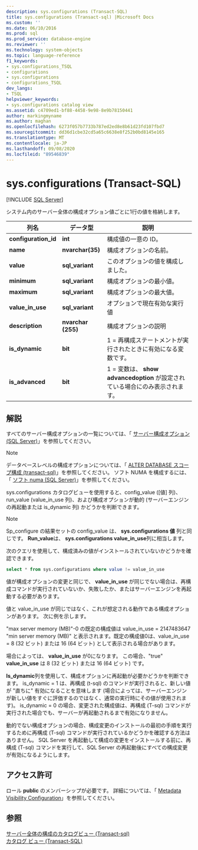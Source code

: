 ```yaml
---
description: sys.configurations (Transact-SQL)
title: sys.configurations (Transact-sql) |Microsoft Docs
ms.custom: ''
ms.date: 06/10/2016
ms.prod: sql
ms.prod_service: database-engine
ms.reviewer: ''
ms.technology: system-objects
ms.topic: language-reference
f1_keywords:
- sys.configurations_TSQL
- configurations
- sys.configurations
- configurations_TSQL
dev_langs:
- TSQL
helpviewer_keywords:
- sys.configurations catalog view
ms.assetid: c4709ed1-bf88-4458-9e98-8e9b78150441
author: markingmyname
ms.author: maghan
ms.openlocfilehash: 6273f057b7733b787ed2ed8e8b61d23fd107fbd7
ms.sourcegitcommit: dd36d1cbe32cd5a65c6638e8f252b0bd8145e165
ms.translationtype: MT
ms.contentlocale: ja-JP
ms.lasthandoff: 09/08/2020
ms.locfileid: "89546839"
---
```

# <a name="sysconfigurations-transact-sql"></a>sys.configurations (Transact-SQL)
[!INCLUDE [SQL Server](../../includes/applies-to-version/sqlserver.md)]

  システム内のサーバー全体の構成オプション値ごとに1行の値を格納します。  

|列名|データ型|説明|  
|-----------------|---------------|-----------------|  
|**configuration_id**|**int**|構成値の一意の ID。|  
|**name**|**nvarchar(35)**|構成オプションの名前。|  
|**value**|**sql_variant**|このオプションの値を構成しました。|  
|**minimum**|**sql_variant**|構成オプションの最小値。|  
|**maximum**|**sql_variant**|構成オプションの最大値。|  
|**value_in_use**|**sql_variant**|オプションで現在有効な実行値|  
|**description**|**nvarchar (255)**|構成オプションの説明|  
|**is_dynamic**|**bit**|1 = 再構成ステートメントが実行されたときに有効になる変数です。|  
|**is_advanced**|**bit**|1 = 変数は、 **show advancedoption** が設定されている場合にのみ表示されます。|  
  
 ## <a name="remarks"></a>解説
  すべてのサーバー構成オプションの一覧については、「 [サーバー構成オプション &#40;SQL Server&#41;](../../database-engine/configure-windows/server-configuration-options-sql-server.md)」を参照してください。  
  
> [!NOTE]  
>  データベースレベルの構成オプションについては、「 [ALTER DATABASE スコープ構成 &#40;transact-sql&#41;](../../t-sql/statements/alter-database-scoped-configuration-transact-sql.md)」を参照してください。 ソフト NUMA を構成するには、「 [ソフト numa &#40;SQL Server&#41;](../../database-engine/configure-windows/soft-numa-sql-server.md)」を参照してください。  
 
sys.configurations カタログビューを使用すると、config_value ([値] 列)、run_value (value_in_use 列)、および構成オプションが動的 (サーバーエンジンの再起動または is_dynamic 列) かどうかを判断できます。

> [!NOTE]
> Sp_configure の結果セットの config_value は、 **sys.configurations 値** 列と同じです。 **Run_value**は、 **sys.configurations value_in_use**列に相当します。

次のクエリを使用して、構成済みの値がインストールされていないかどうかを確認できます。

```SQL
select * from sys.configurations where value != value_in_use
```

値が構成オプションの変更と同じで、 **value_in_use** が同じでない場合は、再構成コマンドが実行されていないか、失敗したか、またはサーバーエンジンを再起動する必要があります。

値と value_in_use が同じではなく、これが想定される動作である構成オプションがあります。 次に例を示します。

"max server memory (MB)"-0 の既定の構成値は value_in_use = 2147483647 "min server memory (MB)" と表示されます。既定の構成値0は、value_in_use = 8 (32 ビット) または 16 (64 ビット) として表示される場合があります。 

場合によっては、 **value_in_use** が0になります。 この場合、"true" **value_in_use** は 8 (32 ビット) または 16 (64 ビット) です。

**Is_dynamic**列を使用して、構成オプションに再起動が必要かどうかを判断できます。 is_dynamic = 1 は、再構成 (t-sql) のコマンドが実行されると、新しい値が "直ちに" 有効になることを意味します (場合によっては、サーバーエンジンが新しい値をすぐに評価するのではなく、通常の実行時にその値が使用されます)。 is_dynamic = 0 の場合、変更された構成値は、再構成 (T-sql) コマンドが実行された場合でも、サーバーが再起動されるまで有効になりません。

動的でない構成オプションの場合、構成変更のインストールの最初の手順を実行するために再構成 (T-sql) コマンドが実行されているかどうかを確認する方法はありません。 SQL Server を再起動して構成の変更をインストールする前に、再構成 (T-sql) コマンドを実行して、SQL Server の再起動後にすべての構成変更が有効になるようにします。 
 
 
## <a name="permissions"></a>アクセス許可  
 ロール **public** のメンバーシップが必要です。 詳細については、「 [Metadata Visibility Configuration](../../relational-databases/security/metadata-visibility-configuration.md)」を参照してください。  
  
## <a name="see-also"></a>参照  
 [サーバー全体の構成のカタログビュー &#40;Transact-sql&#41;](../../relational-databases/system-catalog-views/server-wide-configuration-catalog-views-transact-sql.md)   
 [カタログ ビュー &#40;Transact-SQL&#41;](../../relational-databases/system-catalog-views/catalog-views-transact-sql.md)  
  
  
